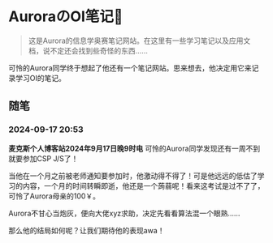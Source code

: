 # AuroraのOI笔记📒

> 这是Aurora的信息学奥赛笔记网站。在这里有一些学习笔记以及应用文档，说不定还会找到些奇怪的东西……

可怜的Aurora同学终于想起了他还有一个笔记网站。思来想去，他决定用它来记录学习OI的笔记。

## 随笔

### 2024-09-17 20:53

**麦克斯个人博客站2024年9月17日晚9时电**
可怜的Aurora同学发现还有一周不到就要参加CSP J/S了！

当他在一个月之前被老师通知要参加时，他激动得不得了！可是他远远的低估了学习的内容，一个月的时间转瞬即逝，他还是一个蒟蒻呢！看来这考试是过不了了，可怜了Aurora母亲的100￥。

Aurora不甘心当炮灰，便向大佬xyz求助，决定先看看算法混一个眼熟……

那么他的结局如何呢？让我们期待他的表现awa！
